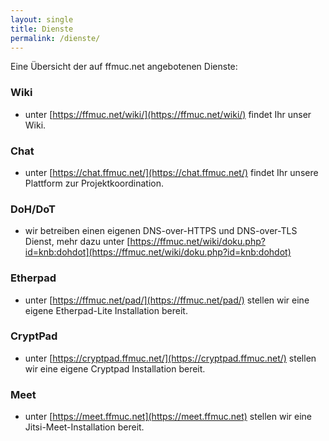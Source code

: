 ```yaml
---
layout: single
title: Dienste
permalink: /dienste/
---
```


Eine Übersicht der auf ffmuc.net angebotenen Dienste:

### Wiki
  * unter [https://ffmuc.net/wiki/](https://ffmuc.net/wiki/) findet Ihr unser Wiki.

### Chat
  * unter [https://chat.ffmuc.net/](https://chat.ffmuc.net/) findet Ihr unsere Plattform zur Projektkoordination.

### DoH/DoT
  * wir betreiben einen eigenen DNS-over-HTTPS und DNS-over-TLS Dienst, mehr dazu unter [https://ffmuc.net/wiki/doku.php?id=knb:dohdot](https://ffmuc.net/wiki/doku.php?id=knb:dohdot)

### Etherpad
  * unter [https://ffmuc.net/pad/](https://ffmuc.net/pad/) stellen wir eine eigene Etherpad-Lite Installation bereit.
    
### CryptPad
  * unter [https://cryptpad.ffmuc.net/](https://cryptpad.ffmuc.net/) stellen wir eine eigene Cryptpad Installation bereit.

### Meet
  * unter [https://meet.ffmuc.net](https://meet.ffmuc.net) stellen wir eine Jitsi-Meet-Installation bereit.
